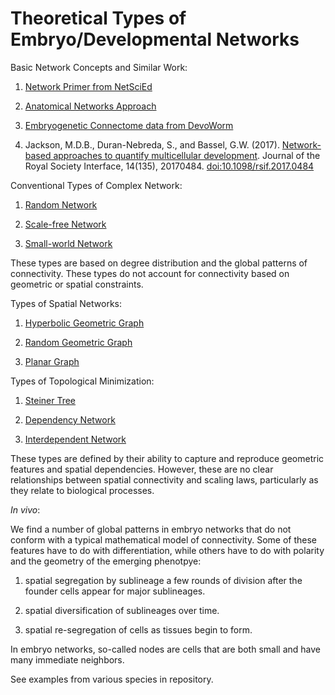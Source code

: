 # Theoretical Types of Embryo/Developmental Networks

Basic Network Concepts and Similar Work:  
1. [Network Primer from NetSciEd](https://sites.google.com/a/binghamton.edu/netscied/teaching-learning/network-concepts)  

2. [Anatomical Networks Approach](https://anatomicalnetworks.com/)  

3. [Embryogenetic Connectome data from DevoWorm](https://github.com/devoworm/embryogenetic-connectome)  

4. Jackson, M.D.B., Duran-Nebreda, S., and Bassel, G.W. (2017). [Network-based approaches to quantify multicellular development](https://royalsocietypublishing.org/doi/full/10.1098/rsif.2017.0484). Journal of the Royal Society Interface, 14(135), 20170484. [doi:10.1098/rsif.2017.0484](https://royalsocietypublishing.org/doi/full/10.1098/rsif.2017.0484)

Conventional Types of Complex Network:  
1. [Random Network](https://en.wikipedia.org/wiki/Random_graph)  

2. [Scale-free Network](https://en.wikipedia.org/wiki/Scale-free_network)  

3. [Small-world Network](https://en.wikipedia.org/wiki/Small-world_network)  

These types are based on degree distribution and the global patterns of connectivity. These types do not account for connectivity based on geometric or spatial constraints.  

Types of Spatial Networks:  
1. [Hyperbolic Geometric Graph](https://en.wikipedia.org/wiki/Hyperbolic_geometric_graph)  

2. [Random Geometric Graph](https://en.wikipedia.org/wiki/Random_geometric_graph)  

3. [Planar Graph](https://en.wikipedia.org/wiki/Planar_graph)  

Types of Topological Minimization:
1. [Steiner Tree](https://en.wikipedia.org/wiki/Steiner_tree_problem)  

2. [Dependency Network](https://en.wikipedia.org/wiki/Dependency_network)  

3. [Interdependent Network](https://en.wikipedia.org/wiki/Interdependent_networks)  

These types are defined by their ability to capture and reproduce geometric features and spatial dependencies. However, these are no clear relationships between spatial connectivity and scaling laws, particularly as they relate to biological processes.  

_In vivo_:

We find a number of global patterns in embryo networks that do not conform with a typical mathematical model of connectivity. Some of these features have to do with differentiation, while others have to do with polarity and the geometry of the emerging phenotpye:  

1) spatial segregation by sublineage a few rounds of division after the founder cells appear for major sublineages. 

2) spatial diversification of sublineages over time.

3) spatial re-segregation of cells as tissues begin to form.

In embryo networks, so-called nodes are cells that are both small and have many immediate neighbors.  

See examples from various species in repository.
